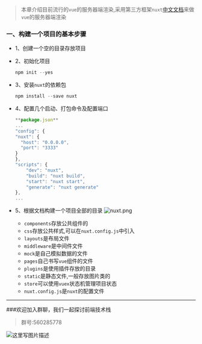 >本章介绍目前流行的`vue`的服务器端渲染,采用第三方框架`nuxt`[中文文档](https://zh.nuxtjs.org/)来做`vue`的服务器端渲染

### 一、构建一个项目的基本步骤
* 1、创建一个空的目录存放项目
* 2、初始化项目

    ```javascript
    npm init --yes
    ```
    
* 3、安装`nuxt`的依赖包

    ```javascript
    npm install --save nuxt
    ```
    
* 4、配置几个启动、打包命令及配置端口

    ```javascript
    **package.json**
    ...
    "config": {
    "nuxt": {
      "host": "0.0.0.0",
      "port": "3333"
    }
    },
    "scripts": {
        "dev": "nuxt",
        "build": "nuxt build",
        "start": "nuxt start",
        "generate": "nuxt generate"
    },
    ...
    ```
    
* 5、根据文档构建一个项目全部的目录
    ![nuxt.png](http://img.blog.csdn.net/20171222212046900?watermark/2/text/aHR0cDovL2Jsb2cuY3Nkbi5uZXQva3VhbmdzaHAxMjg=/font/5a6L5L2T/fontsize/400/fill/I0JBQkFCMA==/dissolve/70/gravity/SouthEast)
    * `components`存放公共组件的
    * `css`存放公共样式,可以在`nuxt.config.js`中引入
    * `layouts`是布局文件
    * `middleware`是中间件文件
    * `mock`是自己模拟数据的文件
    * `pages`自己书写`vue`组件的文件
    * `plugins`是使用插件存放的目录
    * `static`是静态文件,一般存放图片类的
    * `store`可以使用`vuex`状态机管理项目状态
    * `nuxt.config.js`是`nuxt`的配置文件



---
###欢迎加入群聊，我们一起探讨前端技术栈
> 群号:560285778

![这里写图片描述](http://img.blog.csdn.net/20171008104715122?watermark/2/text/aHR0cDovL2Jsb2cuY3Nkbi5uZXQva3VhbmdzaHAxMjg=/font/5a6L5L2T/fontsize/400/fill/I0JBQkFCMA==/dissolve/70/gravity/SouthEast)
